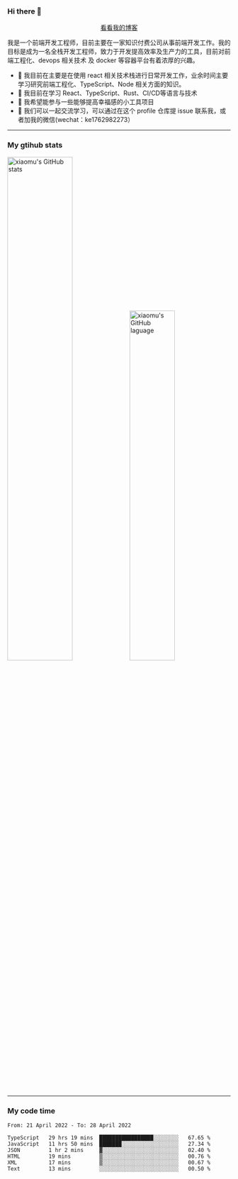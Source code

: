 ### Hi there 👋

<p align="center">
  <a href="https://real-jacket.github.io/">看看我的博客</a>
</p>

我是一个前端开发工程师，目前主要在一家知识付费公司从事前端开发工作。我的目标是成为一名全栈开发工程师，致力于开发提高效率及生产力的工具，目前对前端工程化、devops 相关技术 及 docker 等容器平台有着浓厚的兴趣。

- 🔭 我目前在主要是在使用 react 相关技术栈进行日常开发工作，业余时间主要学习研究前端工程化、TypeScript、Node 相关方面的知识。
- 🌱 我目前在学习 React、TypeScript、Rust、CI/CD等语言与技术
- 👯 我希望能参与一些能够提高幸福感的小工具项目
- 💬 我们可以一起交流学习，可以通过在这个 profile 仓库提 issue 联系我，或者加我的微信(wechat：ke1762982273）

***

### My gtihub stats

<a><img src="https://github-readme-stats.vercel.app/api?username=real-jacket" title="xiaomu's GitHub stats" alt="xiaomu's GitHub stats" style="width:54%;"/></a>
<a><img src="https://github-readme-stats.vercel.app/api/top-langs/?username=real-jacket&layout=compact" title="xiaomu's GitHub laguage" alt="xiaomu's GitHub laguage" style="width:45%;"/><a/>

***

### My code time

<!--START_SECTION:waka-->

```text
From: 21 April 2022 - To: 28 April 2022

TypeScript   29 hrs 19 mins  █████████████████░░░░░░░░   67.65 %
JavaScript   11 hrs 50 mins  ███████░░░░░░░░░░░░░░░░░░   27.34 %
JSON         1 hr 2 mins     ▓░░░░░░░░░░░░░░░░░░░░░░░░   02.40 %
HTML         19 mins         ▒░░░░░░░░░░░░░░░░░░░░░░░░   00.76 %
XML          17 mins         ▒░░░░░░░░░░░░░░░░░░░░░░░░   00.67 %
Text         13 mins         ░░░░░░░░░░░░░░░░░░░░░░░░░   00.50 %
```

<!--END_SECTION:waka-->
